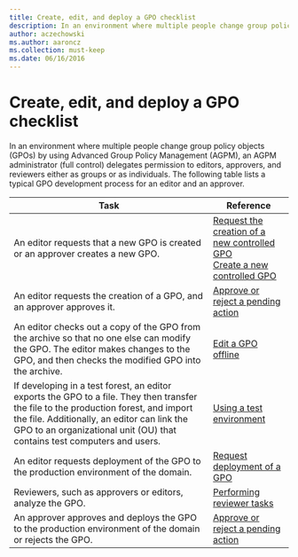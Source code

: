 ```yaml
---
title: Create, edit, and deploy a GPO checklist
description: In an environment where multiple people change group policy objects (GPOs) by using Advanced Group Policy Management (AGPM), an AGPM administrator (full control) delegates permission to editors, approvers, and reviewers either as groups or as individuals.
author: aczechowski
ms.author: aaroncz
ms.collection: must-keep
ms.date: 06/16/2016
---
```


# Create, edit, and deploy a GPO checklist

In an environment where multiple people change group policy objects (GPOs) by using Advanced Group Policy Management (AGPM), an AGPM administrator (full control) delegates permission to editors, approvers, and reviewers either as groups or as individuals. The following table lists a typical GPO development process for an editor and an approver.

| Task | Reference |
|--|--|
| An editor requests that a new GPO is created or an approver creates a new GPO. | [Request the creation of a new controlled GPO](request-the-creation-of-a-new-controlled-gpo-agpm40.md) <br> [Create a new controlled GPO](create-a-new-controlled-gpo-agpm40.md) |
| An editor requests the creation of a GPO, and an approver approves it. | [Approve or reject a pending action](approve-or-reject-a-pending-action-agpm40.md) |
| An editor checks out a copy of the GPO from the archive so that no one else can modify the GPO. The editor makes changes to the GPO, and then checks the modified GPO into the archive. | [Edit a GPO offline](edit-a-gpo-offline-agpm40.md) |
| If developing in a test forest, an editor exports the GPO to a file. They then transfer the file to the production forest, and import the file. Additionally, an editor can link the GPO to an organizational unit (OU) that contains test computers and users. | [Using a test environment](using-a-test-environment.md) |
| An editor requests deployment of the GPO to the production environment of the domain. | [Request deployment of a GPO](request-deployment-of-a-gpo-agpm40.md) |
| Reviewers, such as approvers or editors, analyze the GPO. | [Performing reviewer tasks](performing-reviewer-tasks-agpm40.md) |
| An approver approves and deploys the GPO to the production environment of the domain or rejects the GPO. | [Approve or reject a pending action](approve-or-reject-a-pending-action-agpm40.md) |
